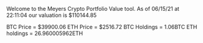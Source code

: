 Welcome to the Meyers Crypto Portfolio Value tool. 
As of 06/15/21 at 22:11:04 our valuation is $110144.85 

BTC Price = $39900.06
 ETH Price = $2516.72
BTC Holdings = 1.06BTC
 ETH holdings = 26.960005962ETH 
